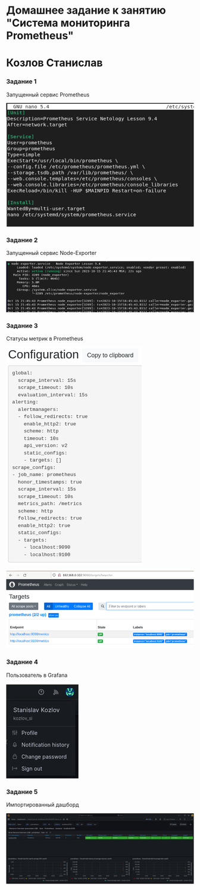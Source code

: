 # Домашнее задание к занятию "Система мониторинга Prometheus"

# Козлов Станислав

### Задание 1

Запущенный сервис Prometheus

![text](https://github.com/stkv1/prometheus-01/blob/main/img/002.PNG)


### Задание 2

Запущенный сервис Node-Exporter

![text](https://github.com/stkv1/prometheus-01/blob/main/img/005.PNG)

### Задание 3

Статусы метрик в Prometheus

![text](https://github.com/stkv1/prometheus-01/blob/main/img/013.PNG)

![text](https://github.com/stkv1/prometheus-01/blob/main/img/014.PNG)

### Задание 4

Пользователь в Grafana

![text](https://github.com/stkv1/prometheus-01/blob/main/img/015.PNG)

### Задание 5

Импортированный дашборд

![text](https://github.com/stkv1/prometheus-01/blob/main/img/016.PNG)


